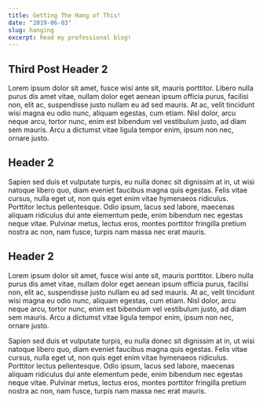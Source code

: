 ```yaml
---
title: Getting The Hang of This!
date: "2019-06-03"
slug: hanging
excerpt: Read my professional blog!
---
```


## Third Post Header 2

Lorem ipsum dolor sit amet, fusce wisi ante sit, mauris porttitor. Libero nulla purus dis amet vitae, nullam dolor eget aenean ipsum officia purus, facilisi non, elit ac, suspendisse justo nullam eu ad sed mauris. At ac, velit tincidunt wisi magna eu odio nunc, aliquam egestas, cum etiam. Nisl dolor, arcu neque arcu, tortor nunc, enim est bibendum vel vestibulum justo, ad diam sem mauris. Arcu a dictumst vitae ligula tempor enim, ipsum non nec, ornare justo.



## Header 2

Sapien sed duis et vulputate turpis, eu nulla donec sit dignissim at in, ut wisi natoque libero quo, diam eveniet faucibus magna quis egestas. Felis vitae cursus, nulla eget ut, non quis eget enim vitae hymenaeos ridiculus. Porttitor lectus pellentesque. Odio ipsum, lacus sed labore, maecenas aliquam ridiculus dui ante elementum pede, enim bibendum nec egestas neque vitae. Pulvinar metus, lectus eros, montes porttitor fringilla pretium nostra ac non, nam fusce, turpis nam massa nec erat mauris.

## Header 2

Lorem ipsum dolor sit amet, fusce wisi ante sit, mauris porttitor. Libero nulla purus dis amet vitae, nullam dolor eget aenean ipsum officia purus, facilisi non, elit ac, suspendisse justo nullam eu ad sed mauris. At ac, velit tincidunt wisi magna eu odio nunc, aliquam egestas, cum etiam. Nisl dolor, arcu neque arcu, tortor nunc, enim est bibendum vel vestibulum justo, ad diam sem mauris. Arcu a dictumst vitae ligula tempor enim, ipsum non nec, ornare justo.

Sapien sed duis et vulputate turpis, eu nulla donec sit dignissim at in, ut wisi natoque libero quo, diam eveniet faucibus magna quis egestas. Felis vitae cursus, nulla eget ut, non quis eget enim vitae hymenaeos ridiculus. Porttitor lectus pellentesque. Odio ipsum, lacus sed labore, maecenas aliquam ridiculus dui ante elementum pede, enim bibendum nec egestas neque vitae. Pulvinar metus, lectus eros, montes porttitor fringilla pretium nostra ac non, nam fusce, turpis nam massa nec erat mauris.

